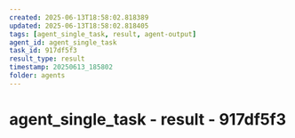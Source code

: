 ```yaml
---
created: 2025-06-13T18:58:02.818389
updated: 2025-06-13T18:58:02.818405
tags: [agent_single_task, result, agent-output]
agent_id: agent_single_task
task_id: 917df5f3
result_type: result
timestamp: 20250613_185802
folder: agents
---
```


# agent_single_task - result - 917df5f3

